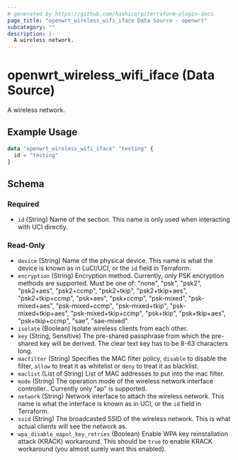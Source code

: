 ```yaml
---
# generated by https://github.com/hashicorp/terraform-plugin-docs
page_title: "openwrt_wireless_wifi_iface Data Source - openwrt"
subcategory: ""
description: |-
  A wireless network.
---
```


# openwrt_wireless_wifi_iface (Data Source)

A wireless network.

## Example Usage

```terraform
data "openwrt_wireless_wifi_iface" "testing" {
  id = "testing"
}
```

<!-- schema generated by tfplugindocs -->
## Schema

### Required

- `id` (String) Name of the section. This name is only used when interacting with UCI directly.

### Read-Only

- `device` (String) Name of the physical device. This name is what the device is known as in LuCI/UCI, or the `id` field in Terraform.
- `encryption` (String) Encryption method. Currently, only PSK encryption methods are supported. Must be one of: "none", "psk", "psk2", "psk2+aes", "psk2+ccmp", "psk2+tkip", "psk2+tkip+aes", "psk2+tkip+ccmp", "psk+aes", "psk+ccmp", "psk-mixed", "psk-mixed+aes", "psk-mixed+ccmp", "psk-mixed+tkip", "psk-mixed+tkip+aes", "psk-mixed+tkip+ccmp", "psk+tkip", "psk+tkip+aes", "psk+tkip+ccmp", "sae", "sae-mixed".
- `isolate` (Boolean) Isolate wireless clients from each other.
- `key` (String, Sensitive) The pre-shared passphrase from which the pre-shared key will be derived. The clear text key has to be 8-63 characters long.
- `macfilter` (String) Specifies the MAC filter policy, `disable` to disable the filter, `allow` to treat it as whitelist or `deny` to treat it as blacklist.
- `maclist` (List of String) List of MAC addresses to put into the mac filter.
- `mode` (String) The operation mode of the wireless network interface controller.. Currently only "ap" is supported.
- `network` (String) Network interface to attach the wireless network. This name is what the interface is known as in UCI, or the `id` field in Terraform.
- `ssid` (String) The broadcasted SSID of the wireless network. This is what actual clients will see the network as.
- `wpa_disable_eapol_key_retries` (Boolean) Enable WPA key reinstallation attack (KRACK) workaround. This should be `true` to enable KRACK workaround (you almost surely want this enabled).


